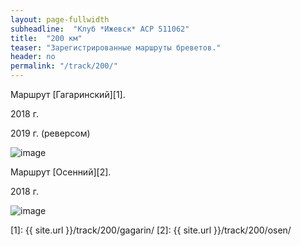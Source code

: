 ```yaml
---
layout: page-fullwidth
subheadline:  "Клуб *Ижевск* ACP 511062"
title:  "200 км"
teaser: "Зарегистрированные маршруты бреветов."
header: no
permalink: "/track/200/"
---
```

Маршрут [Гагаринский][1].

2018 г.

2019 г. (реверсом)

![image](https://veloizhcom.github.io/images/tr_gagarin_200.jpg)

Маршрут [Осенний][2].

2018 г.

![image](https://veloizhcom.github.io/images/tr_osen_200.jpg)

 [1]: {{ site.url }}/track/200/gagarin/
 [2]: {{ site.url }}/track/200/osen/

